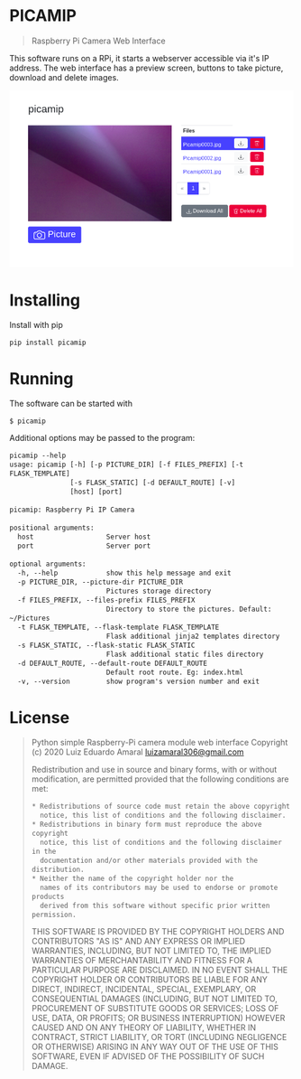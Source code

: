 # PICAMIP 
> Raspberry Pi Camera Web Interface

This software runs on a RPi, it starts a webserver accessible via it's
IP address. The web interface has a preview screen, buttons to take 
picture, download and delete images.

![picamip UI](doc/picamip.png)

# Installing 
Install with pip
```
pip install picamip
```

# Running
The software can be started with
```
$ picamip
```

Additional options may be passed to the program:
```
picamip --help
usage: picamip [-h] [-p PICTURE_DIR] [-f FILES_PREFIX] [-t FLASK_TEMPLATE]
               [-s FLASK_STATIC] [-d DEFAULT_ROUTE] [-v]
               [host] [port]

picamip: Raspberry Pi IP Camera

positional arguments:
  host                  Server host
  port                  Server port

optional arguments:
  -h, --help            show this help message and exit
  -p PICTURE_DIR, --picture-dir PICTURE_DIR
                        Pictures storage directory
  -f FILES_PREFIX, --files-prefix FILES_PREFIX
                        Directory to store the pictures. Default: ~/Pictures
  -t FLASK_TEMPLATE, --flask-template FLASK_TEMPLATE
                        Flask additional jinja2 templates directory
  -s FLASK_STATIC, --flask-static FLASK_STATIC
                        Flask additional static files directory
  -d DEFAULT_ROUTE, --default-route DEFAULT_ROUTE
                        Default root route. Eg: index.html
  -v, --version         show program's version number and exit
```

# License
> Python simple Raspberry-Pi camera module web interface
> Copyright (c) 2020 Luiz Eduardo Amaral <luizamaral306@gmail.com>
> 
> Redistribution and use in source and binary forms, with or without
> modification, are permitted provided that the following conditions are met:
> 
>     * Redistributions of source code must retain the above copyright
>       notice, this list of conditions and the following disclaimer.
>     * Redistributions in binary form must reproduce the above copyright
>       notice, this list of conditions and the following disclaimer in the
>       documentation and/or other materials provided with the distribution.
>     * Neither the name of the copyright holder nor the
>       names of its contributors may be used to endorse or promote products
>       derived from this software without specific prior written permission.
> 
> THIS SOFTWARE IS PROVIDED BY THE COPYRIGHT HOLDERS AND CONTRIBUTORS "AS IS"
> AND ANY EXPRESS OR IMPLIED WARRANTIES, INCLUDING, BUT NOT LIMITED TO, THE
> IMPLIED WARRANTIES OF MERCHANTABILITY AND FITNESS FOR A PARTICULAR PURPOSE
> ARE DISCLAIMED. IN NO EVENT SHALL THE COPYRIGHT HOLDER OR CONTRIBUTORS BE
> LIABLE FOR ANY DIRECT, INDIRECT, INCIDENTAL, SPECIAL, EXEMPLARY, OR
> CONSEQUENTIAL DAMAGES (INCLUDING, BUT NOT LIMITED TO, PROCUREMENT OF
> SUBSTITUTE GOODS OR SERVICES; LOSS OF USE, DATA, OR PROFITS; OR BUSINESS
> INTERRUPTION) HOWEVER CAUSED AND ON ANY THEORY OF LIABILITY, WHETHER IN
> CONTRACT, STRICT LIABILITY, OR TORT (INCLUDING NEGLIGENCE OR OTHERWISE)
> ARISING IN ANY WAY OUT OF THE USE OF THIS SOFTWARE, EVEN IF ADVISED OF THE
> POSSIBILITY OF SUCH DAMAGE.
